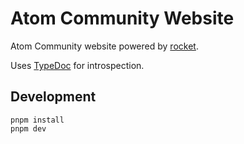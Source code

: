 # Atom Community Website

Atom Community website powered by [rocket](https://rocket.modern-web.dev/).

Uses [TypeDoc](https://typedoc.org/) for introspection.

## Development

```
pnpm install
pnpm dev
```
